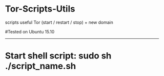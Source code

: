 # Tor-Scripts-Utils
scripts useful Tor (start / restart / stop) + new domain


#Tested on Ubuntu 15.10

--------------------------------------------------------
# Start shell script: sudo sh ./script_name.sh
